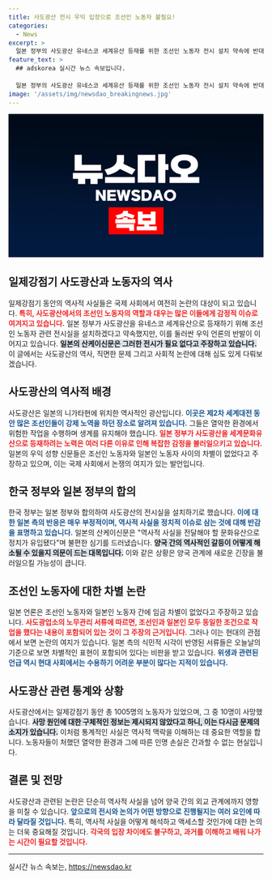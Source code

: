 ```yaml
---
title: 사도광산 전시 우익 입장으로 조선인 노동자 불필요!
categories:
  - News
excerpt: >
  일본 정부의 사도광산 유네스코 세계유산 등재를 위한 조선인 노동자 전시 설치 약속에 반대하는 우익 매체의 주장! 강제노동은 사실이 아니다라는 논란이 뜨겁다. 역사적 진실을 둘러싼 팽팽한 대립이 시작된다!
feature_text: >
  ## adskorea 실시간 뉴스 속보입니다.

  일본 정부의 사도광산 유네스코 세계유산 등재를 위한 조선인 노동자 전시 설치 약속에 반대하는 우익 매체의 주장! 강제노동은 사실이 아니다라는 논란이 뜨겁다. 역사적 진실을 둘러싼 팽팽한 대립이 시작된다!
image: '/assets/img/newsdao_breakingnews.jpg'
---
```


<p><img src="/assets/img/newsdao_breakingnews.jpg" alt="adskorea 속보" /></p>

<h2 data-ke-size="size26">일제강점기 사도광산과 노동자의 역사</h2>

<p data-ke-size="size16"></p> 

<p>일제강점기 동안의 역사적 사실들은 국제 사회에서 여전히 논란의 대상이 되고 있습니다. <b><span style="color: #ee2323;">특히, 사도광산에서의 조선인 노동자의 역할과 대우는 많은 이들에게 감정적 이슈로 여겨지고 있습니다.</span></b> 일본 정부가 사도광산을 유네스코 세계유산으로 등재하기 위해 조선인 노동자 관련 전시실을 설치하겠다고 약속했지만, 이를 둘러싼 우익 언론의 반발이 이어지고 있습니다. <b><span style="background-color: #21538527;">일본의 산케이신문은 그러한 전시가 필요 없다고 주장하고 있습니다.</span></b> 이 글에서는 사도광산의 역사, 직면한 문제 그리고 사회적 논란에 대해 심도 있게 다뤄보겠습니다.</p>

<h2 data-ke-size="size26">사도광산의 역사적 배경</h2>

<p data-ke-size="size16"></p> 

<p>사도광산은 일본의 니가타현에 위치한 역사적인 광산입니다. <b><span style="color: #1a5490;">이곳은 제2차 세계대전 동안 많은 조선인들이 강제 노역을 하던 장소로 알려져 있습니다.</span></b> 그들은 열악한 환경에서 위험한 작업을 수행하며 생계를 유지해야 했습니다. <b><span style="color: #ee2323;">일본 정부가 사도광산을 세계문화유산으로 등재하려는 노력은 여러 다른 이유로 인해 복잡한 감정을 불러일으키고 있습니다.</span></b> 일본의 우익 성향 신문들은 조선인 노동자와 일본인 노동자 사이의 차별이 없었다고 주장하고 있으며, 이는 국제 사회에서 논쟁의 여지가 있는 발언입니다.</p>

<h2 data-ke-size="size26">한국 정부와 일본 정부의 합의</h2>

<p data-ke-size="size16"></p> 

<p>한국 정부는 일본 정부와 합의하여 사도광산의 전시실을 설치하기로 했습니다. <b><span style="color: #1a5490;">이에 대한 일본 측의 반응은 매우 부정적이며, 역사적 사실을 정치적 이슈로 삼는 것에 대해 반감을 표명하고 있습니다.</span></b> 일본의 산케이신문은 "역사적 사실을 전달해야 할 문화유산으로 정치가 유입됐다"며 불편한 심기를 드러냈습니다. <b><span style="background-color: #21538527;">양국 간의 역사적인 갈등이 어떻게 해소될 수 있을지 의문이 드는 대목입니다.</span></b> 이와 같은 상황은 양국 관계에 새로운 긴장을 불러일으킬 가능성이 큽니다.</p>

<h2 data-ke-size="size26">조선인 노동자에 대한 차별 논란</h2>

<p data-ke-size="size16"></p> 

<p>일본 언론은 조선인 노동자와 일본인 노동자 간에 임금 차별이 없었다고 주장하고 있습니다. <b><span style="color: #ee2323;">사도광업소의 노무관리 서류에 따르면, 조선인과 일본인 모두 동일한 조건으로 작업을 했다는 내용이 포함되어 있는 것이 그 주장의 근거입니다.</span></b> 그러나 이는 현대의 관점에서 보면 논란의 여지가 있습니다. 일본 측의 식민적 시각이 반영된 서류들은 오늘날의 기준으로 보면 차별적인 표현이 포함되어 있다는 비판을 받고 있습니다. <b><span style="color: #1a5490;">위생과 관련된 언급 역시 현대 사회에서는 수용하기 어려운 부분이 많다는 지적이 있습니다.</span></b></p>

<h2 data-ke-size="size26">사도광산 관련 통계와 상황</h2>

<p data-ke-size="size16"></p> 

<p>사도광산에서는 일제강점기 동안 총 1005명의 노동자가 있었으며, 그 중 10명이 사망했습니다. <b><span style="background-color: #21538527;">사망 원인에 대한 구체적인 정보는 제시되지 않았다고 하니, 이는 다시금 문제의 소지가 있습니다.</span></b> 이처럼 통계적인 사실은 역사적 맥락을 이해하는 데 중요한 역할을 합니다. 노동자들이 처했던 열악한 환경과 그에 따른 인명 손실은 간과할 수 없는 현실입니다. </p>

<h2 data-ke-size="size26">결론 및 전망</h2>

<p data-ke-size="size16"></p> 

<p>사도광산과 관련된 논란은 단순히 역사적 사실을 넘어 양국 간의 외교 관계에까지 영향을 미칠 수 있습니다. <b><span style="color: #1a5490;">앞으로의 전시와 논의가 어떤 방향으로 진행될지는 여러 요인에 따라 달라질 것입니다.</span></b> 특히, 역사적 사실을 어떻게 해석하고 액세스할 것인가에 대한 논의는 더욱 중요해질 것입니다. <b><span style="color: #ee2323;">각국의 입장 차이에도 불구하고, 과거를 이해하고 배워 나가는 시간이 필요할 것입니다.</span></b> </p>

<hr>

<p data-ke-size="size16"></p> 
실시간 뉴스 속보는, <a href="https://newsdao.kr" rel="dofollow">https://newsdao.kr</a>


